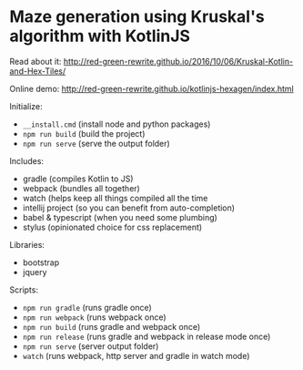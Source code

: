 # Maze generation using Kruskal's algorithm with KotlinJS

Read about it: http://red-green-rewrite.github.io/2016/10/06/Kruskal-Kotlin-and-Hex-Tiles/

Online demo: http://red-green-rewrite.github.io/kotlinjs-hexagen/index.html

Initialize:
* ``__install.cmd`` (install node and python packages)
* ``npm run build`` (build the project)
* ``npm run serve`` (serve the output folder)

Includes:
* gradle (compiles Kotlin to JS)
* webpack (bundles all together)
* watch (helps keep all things compiled all the time
* intellij project (so you can benefit from auto-completion)
* babel & typescript (when you need some plumbing)
* stylus (opinionated choice for css replacement)

Libraries:
* bootstrap
* jquery

Scripts:
* ``npm run gradle`` (runs gradle once)
* ``npm run webpack`` (runs webpack once)
* ``npm run build`` (runs gradle and webpack once)
* ``npm run release`` (runs gradle and webpack in release mode once)
* ``npm run serve`` (server output folder)
* ``watch`` (runs webpack, http server and gradle in watch mode)
